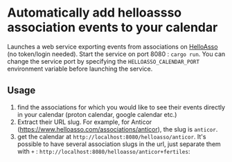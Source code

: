 # Automatically add helloassso association events to your calendar

Launches a web service exporting events from associations on [HelloAsso](https://www.helloasso.com) (no token/login needed).
Start the service on port 8080 :
`cargo run`.
You can change the service port by specifying the `HELLOASSO_CALENDAR_PORT` environment variable before launching the service.


## Usage

1. find the associations for which you would like to see their events directly in your calendar (proton calendar, google calendar etc.)
2. Extract their URL slug. For example, for Anticor (https://www.helloasso.com/associations/anticor), the slug is `anticor`.
3. get the calendar at `http://localhost:8080/helloasso/anticor`. It's possible to have several association slugs in the url, just separate them with `+` : `http://localhost:8080/helloasso/anticor+fertiles`: 


